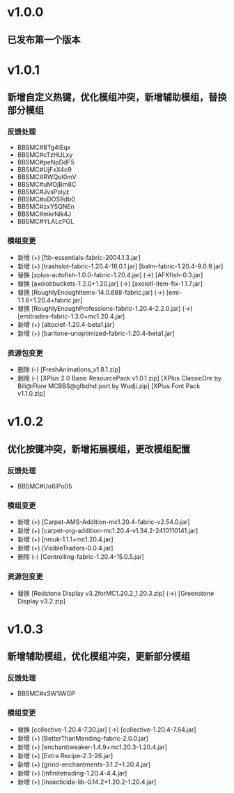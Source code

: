 # **v1.0.0**

## 已发布第一个版本

# **v1.0.1**

## 新增自定义热键，优化模组冲突，新增辅助模组，替换部分模组

### 反馈处理

- BBSMC#8Tg4IEqx
- BBSMC#cTzHULxy
- BBSMC#peNpDdF5
- BBSMC#UjFxX4o9
- BBSMC#RWQoI0mV
- BBSMC#uMOjBm8C
- BBSMC#JvsPolyz
- BBSMC#oDOS9db0
- BBSMC#zxY5QNEn
- BBSMC#mkrNlk4J
- BBSMC#YLALcPGL

### 模组变更

- 新增 (+) [ftb-essentials-fabric-2004.1.3.jar]
- 新增 (+) [trashslot-fabric-1.20.4-16.0.1.jar] [balm-fabric-1.20.4-9.0.9.jar]
- 替换 [xplus-autofish-1.0.0-fabric-1.20.4.jar] (->) [AFKfish-0.3.jar]
- 替换 [axolotlbuckets-1.2.0+1.20.jar] (->) [axolotl-item-fix-1.1.7.jar]
- 替换 [RoughlyEnoughItems-14.0.688-fabric.jar] (->) [emi-1.1.6+1.20.4+fabric.jar]
- 替换 [RoughlyEnoughProfessions-fabric-1.20.4-2.2.0.jar] (->) [emitrades-fabric-1.3.0+mc1.20.4.jar]
- 新增 (+) [altoclef-1.20.4-beta1.jar]
- 新增 (+) [baritone-unoptimized-fabric-1.20.4-beta1.jar]
  
### 资源包变更

- 删除 (-) [FreshAnimations_v1.8.1.zip]
- 删除 (-) [XPlus 2.0 Basic ResourcePack v1.0.1.zip] [XPlus ClassicOre by Bili@_Flare_ MCBBS@gfbdhd port by Wudji.zip] [XPlus Font Pack v1.1.0.zip]

# **v1.0.2**

## 优化按键冲突，新增拓展模组，更改模组配置

### 反馈处理

- BBSMC#Uo6IPo05

### 模组变更

- 新增 (+) [Carpet-AMS-Addition-mc1.20.4-fabric-v2.54.0.jar]
- 新增 (+) [carpet-org-addition-mc1.20.4-v1.34.2-2410110141.jar]
- 新增 (+) [nmuk-1.1.1+mc1.20.4.jar]
- 新增 (+) [VisibleTraders-0.0.4.jar]
- 删除 (-) [Controlling-fabric-1.20.4-15.0.5.jar]

### 资源包变更

- 替换 [Redstone Display v3.2forMC1.20.2_1.20.3.zip] (->) [Greenstone Display v3.2.zip]

# **v1.0.3**

## 新增辅助模组，优化模组冲突，更新部分模组

### 反馈处理

- BBSMC#xSW1iWGP

### 模组变更

- 替换 [collective-1.20.4-7.30.jar] (->) [collective-1.20.4-7.64.jar]
- 新增 (+) [BetterThanMending-fabric-2.0.0.jar]
- 新增 (+) [enchanttweaker-1.4.9+mc1.20.3-1.20.4.jar]
- 新增 (+) [Extra Recipe-2.3-26.jar]
- 新增 (+) [grind-enchantments-3.1.2+1.20.4.jar]
- 新增 (+) [infinitetrading-1.20.4-4.4.jar]
- 新增 (+) [insecticide-lib-0.14.2+1.20.2-1.20.4.jar]